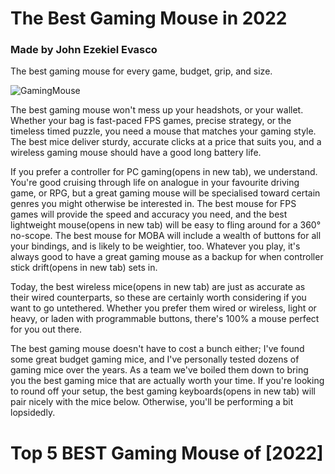 # The Best Gaming Mouse in 2022
### Made by John Ezekiel Evasco
The best gaming mouse for every game, budget, grip, and size.

![GamingMouse](https://tse3.mm.bing.net/th?id=OIP.4m-8hiqKz3FIUpPYbJYNVwHaEK&pid=Api&P=0)

The best gaming mouse won't mess up your headshots, or your wallet. Whether your bag is fast-paced FPS games, precise strategy, or the timeless timed puzzle, you need a mouse that matches your gaming style. The best mice deliver sturdy, accurate clicks at a price that suits you, and a wireless gaming mouse should have a good long battery life.

If you prefer a controller for PC gaming(opens in new tab), we understand. You're good cruising through life on analogue in your favourite driving game, or RPG, but a great gaming mouse will be specialised toward certain genres you might otherwise be interested in. The best mouse for FPS games will provide the speed and accuracy you need, and the best lightweight mouse(opens in new tab) will be easy to fling around for a 360° no-scope. The best mouse for MOBA will include a wealth of buttons for all your bindings, and is likely to be weightier, too. Whatever you play, it's always good to have a great gaming mouse as a backup for when controller stick drift(opens in new tab) sets in.

Today, the best wireless mice(opens in new tab) are just as accurate as their wired counterparts, so these are certainly worth considering if you want to go untethered. Whether you prefer them wired or wireless, light or heavy, or laden with programmable buttons, there's 100% a mouse perfect for you out there. 

The best gaming mouse doesn't have to cost a bunch either; I've found some great budget gaming mice, and I've personally tested dozens of gaming mice over the years. As a team we've boiled them down to bring you the best gaming mice that are actually worth your time. If you're looking to round off your setup, the best gaming keyboards(opens in new tab) will pair nicely with the mice below. Otherwise, you'll be performing a bit lopsidedly.

# Top 5 BEST Gaming Mouse of [2022]
